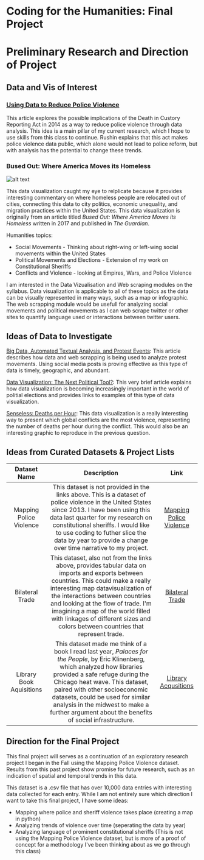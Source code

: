 # Coding for the Humanities: Final Project
# Preliminary Research and Direction of Project

## Data and Vis of Interest
### [Using Data to Reduce Police Violence](https://heinonline.org/HOL/P?h=hein.journals/bclr57&i=117)

This article explores the possible implications of the Death in Custory Reporting Act in 2014 as a way to reduce police violence through data analysis. This idea is a main pillar of my current research, which I hope to use skills from this class to continue. Rushin explains that this act makes police violence data public, which alone would not lead to police reform, but with analysis has the potential to change these trends.

### Bused Out: Where America Moves its Homeless
![alt text](https://www.maptive.com/wp-content/uploads/2022/03/distribution-chart.png "Data Visualiation")

This data visualization caught my eye to relplicate because it provides interesting commentary on where homeless people are relocated out of cities, connecting this data to city politics, economic unequality, and migration practices within the United States. This data visualization is originally from an article titled *Bused Out: Where America Moves its Homeless* written in 2017 and published in *The Guardian*.

Humanities topics:
* Social Movements - Thinking about right-wing or left-wing social movements within the United States
* Political Movements and Elections - Extension of my work on Constitutional Sheriffs
* Conflicts and Violence - looking at Empires, Wars, and Police Violence

I am interested in the Data Vizualisation and Web scraping modules on the syllabus. Data visualization is applicable to all of these topics as the data can be visually represented in many ways, such as a map or infographic. The web scrapping module would be usefull for analyzing social movements and political movements as I can web scrape twitter or other sites to quantify language used or interactions between twitter users. 

## Ideas of Data to Investigate
[Big Data, Automated Textual Analysis, and Protest Events](https://mobilizingideas.wordpress.com/2015/03/09/big-data-automated-textual-analysis-and-protest-events/): This article describes how data and web scrapping is being used to analyze protest movements. Using social media posts is proving effective as this type of data is timely, geographic, and abundant. 

[Data Visualization: The Next Political Tool?](https://www.toucantoco.com/en/blog/data-visualization-influencing-election): This very brief article explains how data visualization is becoming increasingly important in the world of politial elections and provides links to examples of this type of data visualization.

[Senseless: Deaths per Hour](https://www.informationisbeautiful.net/visualizations/senseless-conflict-deaths-per-hour/): This data visualization is a really interesting way to present which global conflicts are the most violence, representing the number of deaths per hour during the conflict. This would also be an interesting graphic to reproduce in the previous question.


## Ideas from Curated Datasets & Project Lists
Dataset Name | Description | Link
:---: | :---: | :---:
Mapping Police Violence | This dataset is not provided in the links above. This is a dataset of police violence in the United States since 2013. I have been using this data last quarter for my research on constitutional sheriffs. I would like to use coding to futher slice the data by year to provide a change over time narrative to my project. | [Mapping Police Violence](https://mappingpoliceviolence.org/)
Bilateral Trade | This dataset, also not from the links above, provides tabular data on imports and exports between countries. This could make a really interesting map datavisualization of the interactions between countries and looking at the flow of trade. I'm imagining a map of the world filled with linkages of different sizes and colors between countries that represent trade. | [Bilateral Trade](https://data.world/cow/bilateral-trade)
Library Book Aquisitions | This dataset made me think of a book I read last year, *Palaces for the People*, by Eric Klinenberg, which analyzed how libraries provided a safe refuge during the Chicago heat wave. This dataset, paired with other socioeconomic datasets, could be used for similar analysis in the midwest to make a further argument about the benefits of social infrastructure. | [Library Acqusitions](https://cardinalscholar.bsu.edu/handle/123456789/194598)

## Direction for the Final Project
This final project will serves as a continuation of an exploratory research project I began in the Fall using the Mapping Police Violence dataset. Results from this past project show promise for future research, such as an indication of spatial and temporal trends in this data. 

This dataset is a .csv file that has over 10,000 data entries with interesting data collected for each entry. While I am not entirely sure which direction I want to take this final project, I have some ideas:
* Mapping where police and sheriff violence takes place (creating a map in python)
* Analyzing trends of violence over time (seperating the data by year)
* Analyzing language of prominent constitutional sheriffs (This is not using the Mapping Police Violence dataset, but is more of a proof of concept for a methodology I've been thinking about as we go through this class)

